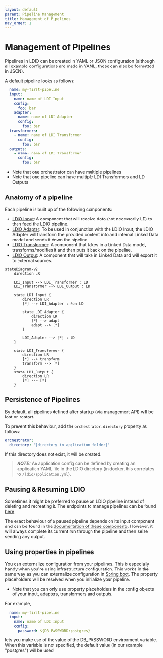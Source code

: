 ```yaml
---
layout: default
parent: Pipeline Management
title: Management of Pipelines
nav_order: 1
---
```


# Management of Pipelines

Pipelines in LDIO can be created in YAML or JSON configuration (although all example configurations are made in YAML,
these can also be formatted in JSON).

A default pipeline looks as follows:

```yaml
  name: my-first-pipeline
  input:
    name: name of LDI Input
    config:
      foo: bar
    adapter:
      name: name of LDI Adapter
      config:
        foo: bar
  transformers:
    - name: name of LDI Transformer
      config:
        foo: bar
  outputs:
    - name: name of LDI Transformer
      config:
        foo: bar
```

- Note that one orchestrator can have multiple pipelines
- Note that one pipeline can have multiple LDI Transformers and LDI Outputs

## Anatomy of a pipeline

Each pipeline is built up of the following components:

* [LDIO Input](ldi-inputs): A component that will receive data (not necessarily LD) to then feed the LDIO pipeline.
* [LDIO Adapter](ldi-adapters): To be used in conjunction with the LDIO Input, the LDIO Adapter will transform the
  provided content into and internal Linked Data model and sends it down the pipeline.
* [LDIO Transformer](ldi-transformers): A component that takes in a Linked Data model, transforms/modifies it and then
  puts it back on the pipeline.
* [LDIO Output](ldi-outputs): A component that will take in Linked Data and will export it to external sources.

````mermaid
stateDiagram-v2
    direction LR

    LDI_Input --> LDI_Transformer : LD
    LDI_Transformer --> LDI_Output : LD

    state LDI_Input {
        direction LR
        [*] --> LDI_Adapter : Non LD

        state LDI_Adapter {
            direction LR
            [*] --> adapt
            adapt --> [*]
        }

        LDI_Adapter --> [*] : LD
    }
    
    state LDI_Transformer {
        direction LR
        [*] --> transform
        transform --> [*]
    }
    state LDI_Output {
        direction LR
        [*] --> [*]
    }
````

## Persistence of Pipelines

By default, all pipelines defined after startup (via management API) will be lost on restart.

To prevent this behaviour, add the `orchestrator.directory` property as follows:

```yaml
orchestrator:
  directory: "{directory in application folder}"
```

If this directory does not exist, it will be created.

> **_NOTE:_**  An application config can be defined by creating an application YAML file in the LDIO directory
(in docker, this correlates to `/ldio/application.yml`).


## Pausing & Resuming LDIO

Sometimes it might be preferred to pause an LDIO pipeline instead of deleting and recreating it.
The endpoints to manage pipelines can be found [here](pipeline-api.md)

The exact behaviour of a paused pipeline depends on its input component and can be found in the [documentation of these components](docs/_ldio/ldio-inputs/index.md).
However, it will always complete its current run through the pipeline and then seize sending any output.

## Using properties in pipelines

You can externalize configuration from your pipelines. This is especially handy when you're using infrastructure configuration.
This works in the same way as you can externalize configuration in [Spring boot](https://docs.spring.io/spring-boot/reference/features/external-config.html).
The property placeholders will be resolved when you initialize your pipeline. 

* Note that you can only use property placeholders in the config objects of your input, adapters, transformers and outputs.

For example,

```yaml
  name: my-first-pipeline
  input:
    name: name of LDI Input
    config:
      password: ${DB_PASSWORD:postgres}
```

lets you make use of the value of the DB_PASSWORD environment variable. When this variable is not specified, the default value (in our example "postgres") will be used.
